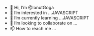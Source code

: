 - 👋 Hi, I’m @IonutGoga
- 👀 I’m interested in ...JAVASCRIPT
- 🌱 I’m currently learning ...JAVASCRIPT
- 💞️ I’m looking to collaborate on ...
- 📫 How to reach me ...

<!---
IonutGoga/IonutGoga is a ✨ special ✨ repository because its `README.md` (this file) appears on your GitHub profile.
You can click the Preview link to take a look at your changes.
--->
